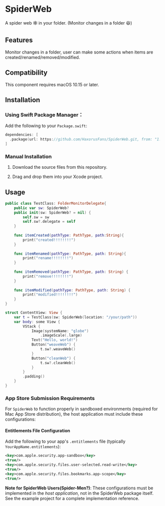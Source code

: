 # SpiderWeb
A spider web 🕸️  in your folder. (Monitor changes in a folder 😆)

## Features

Monitor changes in a folder, user can make some actions when items are created/renamed/removed/modified.

## Compatibility

This component requires macOS 10.15 or later.

## Installation

### Using Swift Package Manager：

Add the following to your `Package.swift`:

```swift
dependencies: [
  .package(url: https://github.com/HaxorusFans/SpiderWeb.git, from: "1.1.0")
]
```

### Manual Installation

1. Download the source files from this repository.

2. Drag and drop them into your Xcode project.

## Usage

```swift
public class TestClass: FolderMonitorDelegate{
    public var sw: SpiderWeb?
    public init(sw: SpiderWeb? = nil) {
        self.sw = sw
        self.sw?.delegate = self
    }
    
    func itemCreated(pathType: PathType, path:String){
        print("created!!!!!!!!")
    }
    
    func itemRenamed(pathType: PathType, path: String){
        print("rename!!!!!!!!")
    }
    
    func itemRemoved(pathType: PathType, path: String) {
        print("remove!!!!!!!!")
    }
    
    func itemModified(pathType: PathType, path: String) {
        print("modified!!!!!!!!")
    }
}
```

```swift
struct ContentView: View {
    var t = TestClass(sw: SpiderWeb(location: "/your/path"))
    var body: some View {
        VStack {
            Image(systemName: "globe")
                .imageScale(.large)
            Text("Hello, world!")
            Button("weaveWeb") {
                t.sw?.weaveWeb()
            }
            Button("cleanWeb") {
                t.sw?.cleanWeb()
            }
        }
        .padding()
    }
}
```

### **App Store Submission Requirements**

For `SpiderWeb` to function properly in sandboxed environments (required for Mac App Store distribution), the host application must include these configurations:

#### **Entitlements File Configuration**

Add the following to your app's `.entitlements` file (typically `YourAppName.entitlements`):

```xml
<key>com.apple.security.app-sandbox</key>
<true/>
<key>com.apple.security.files.user-selected.read-write</key>
<true/>
<key>com.apple.security.files.bookmarks.app-scope</key>
<true/>
```

**Note for SpiderWeb Users(Spider-Men?)**:
These configurations must be implemented in the *host application*, not in the SpiderWeb package itself. See the example project for a complete implementation reference.
